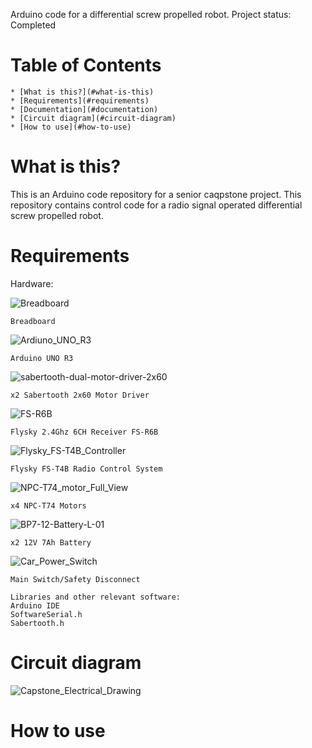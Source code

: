 
Arduino code for a differential screw propelled robot.
Project status: Completed

# Table of Contents
	* [What is this?](#what-is-this)
	* [Requirements](#requirements)
	* [Documentation](#documentation)
 	* [Circuit diagram](#circuit-diagram)
 	* [How to use](#how-to-use)
 	


# What is this?

This is an Arduino code repository for a senior caqpstone project.
This repository contains control code for a radio signal operated differential screw propelled robot.


# Requirements
Hardware:
	
![Breadboard](https://github.com/user-attachments/assets/56048ae5-0013-4689-81e0-5894da09029c)
	
 	Breadboard

	
![Ardiuno_UNO_R3](https://github.com/user-attachments/assets/38bf10d0-282f-4b21-bcc5-ca4662f35030)
	
 	Arduino UNO R3

	
![sabertooth-dual-motor-driver-2x60](https://github.com/user-attachments/assets/5f982361-ae40-401e-bb0c-395d4b446ce8)
	
 	x2 Sabertooth 2x60 Motor Driver

	
![FS-R6B](https://github.com/user-attachments/assets/6162b76d-3ced-4bd5-b7e2-dc728a722814)
	
 	Flysky 2.4Ghz 6CH Receiver FS-R6B

	
![Flysky_FS-T4B_Controller](https://github.com/user-attachments/assets/78846e7e-d90b-4b25-b51e-ec44ed76673a)
	
 	Flysky FS-T4B Radio Control System

	
![NPC-T74_motor_Full_View](https://github.com/user-attachments/assets/e7f28302-7157-49df-9f1b-effe365766ba)
	
 	x4 NPC-T74 Motors

	
![BP7-12-Battery-L-01](https://github.com/user-attachments/assets/bc6a9c38-b1e8-424a-b984-0114de5c8163)
	
 	x2 12V 7Ah Battery

	
![Car_Power_Switch](https://github.com/user-attachments/assets/6a683eb7-a880-4c27-abb4-9aa802242677)
	
 	Main Switch/Safety Disconnect

	Libraries and other relevant software:
	Arduino IDE
	SoftwareSerial.h
	Sabertooth.h


# Circuit diagram

![Capstone_Electrical_Drawing](https://github.com/user-attachments/assets/bed44a00-397c-41af-8213-7c594f8cf8ab)


# How to use



